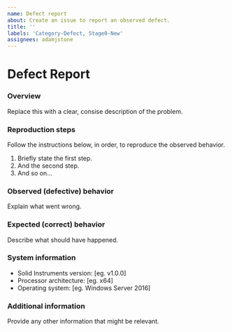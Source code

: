 ```yaml
---
name: Defect report
about: Create an issue to report an observed defect.
title: ''
labels: 'Category-Defect, Stage0-New'
assignees: adamjstone
---
```


# Defect Report

### Overview

Replace this with a clear, consise description of the problem.

### Reproduction steps

Follow the instructions below, in order, to reproduce the observed behavior.

1. Briefly state the first step.
2. And the second step.
3. And so on...

### Observed (defective) behavior

Explain what went wrong.

### Expected (correct) behavior

Describe what should have happened.

### System information

* Solid Instruments version: [eg. v1.0.0]
* Processor architecture: [eg. x64]
* Operating system: [eg. Windows Server 2016]

### Additional information

Provide any other information that might be relevant.
